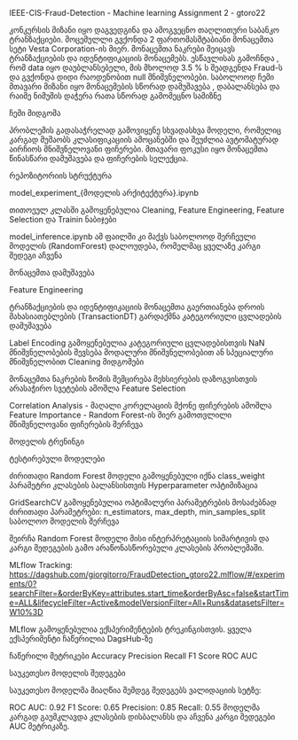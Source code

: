 IEEE-CIS-Fraud-Detection - Machine learning Assignment 2 - gtoro22

კონკურსის მიზანი იყო დაგვედგინა და ამოგვეცნო თაღლითური საბანკო ტრანზაქციები. მოცემულლი გვქონდა 2 ფართომასშტაბიანი მონაცემთა სეტი Vesta Corporation-ის მიერ.
მონაცემთა ნაკრები შეიცავს ტრანზაქციების და იდენტიფიკაციის მონაცემებს. ესწავლისას გამოჩნდა , რომ data იყო დაუბლანსებელი, მის მხოლოდ 3.5 % ს შეადგენდა Fraud-ს და გვქონდა დიდი რაოდენობით null მნიშვნელობები. 
საბოლოოდ ჩემი მთავარი მიზანი იყო მონაცემების სწორად დამუშავება , დაბალანსება და რაიმე ნიმუშის დაჭერა რათა სწორად გამომეცნო სამიზნე

ჩემი მიდგომა

პრობლემის გადასაჭრელად გამოვიყენე სხვადასხვა მოდელი, რომელიც კარგად მუშაობს კლასიფიკაციის ამოცანებში და 
შეუძლია ავტომატურად აირჩიოს მნიშვნელოვანი ფიჩერები. მთავარი ფოკუსი იყო მონაცემთა წინასწარი დამუშავება და ფიჩერების სელექცია.

რეპოზიტორიის სტრუქტურა

model_experiment_{მოდელის არქიტექტურა}.ipynb

თითოეულ კლასში გამოყენებულია Cleaning, Feature Engineering, Feature Selection და Trainin ნაბიჯები

model_inference.ipynb
ამ ფაილში კი მაქვს საბოლოოდ შერჩეული მოდელის (RandomForest) დალოუდება, რომელმაც ყველაზე კარგი შედეგი აჩვენა 

მონაცემთა დამუშავება

Feature Engineering

ტრანზაქციების და იდენტიფიკაციის მონაცემთა გაერთიანება
დროის მახასიათებლების (TransactionDT) გარდაქმნა
კატეგორიული ცვლადების დამუშავება

Label Encoding გამოყენებულია კატეგორიული ცვლადებისთვის
NaN მნიშვნელობების შევსება მოდალური მნიშვნელობებით ან სპეციალური მნიშვნელობით
Cleaning მიდგომები

მონაცემთა ნაკრების ზომის შემცირება მეხსიერების დაზოგვისთვის
არასაჭირო სვეტების ამოშლა
Feature Selection

Correlation Analysis - მაღალი კორელაციის მქონე ფიჩერების ამოშლა
Feature Importance - Random Forest-ის მიერ გამოთვლილი მნიშვნელოვანი ფიჩერების შერჩევა

მოდელის ტრენინგი

ტესტირებული მოდელები

ძირითადი Random Forest მოდელი
გამოყენებული იქნა class_weight პარამეტრი კლასების ბალანსისთვის
Hyperparameter ოპტიმიზაცია

GridSearchCV გამოყენებულია ოპტიმალური პარამეტრების მოსაძებნად
ძირითადი პარამეტრები: n_estimators, max_depth, min_samples_split
საბოლოო მოდელის შერჩევა

შეირჩა Random Forest მოდელი მისი ინტერპრეტაციის სიმარტივის და კარგი შედეგების გამო არაწონასწორებული კლასების პრობლემაში.

MLflow Tracking: https://dagshub.com/giorgitorro/FraudDetection_gtoro22.mlflow/#/experiments/0?searchFilter=&orderByKey=attributes.start_time&orderByAsc=false&startTime=ALL&lifecycleFilter=Active&modelVersionFilter=All+Runs&datasetsFilter=W10%3D

MLflow გამოყენებულია ექსპერიმენტების ტრეკინგისთვის. ყველა ექსპერიმენტი ჩაწერილია DagsHub-ზე

ჩაწერილი მეტრიკები
Accuracy
Precision
Recall
F1 Score
ROC AUC

საუკეთესო მოდელის შედეგები

საუკეთესო მოდელმა მიაღწია შემდეგ შედეგებს ვალიდაციის სეტზე:

ROC AUC: 0.92
F1 Score: 0.65
Precision: 0.85
Recall: 0.55
მოდელმა კარგად გაუმკლავდა კლასების დისბალანსს და აჩვენა კარგი შედეგები AUC მეტრიკაზე.

